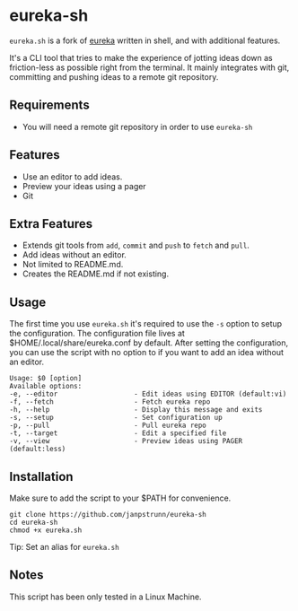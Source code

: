 # eureka-sh

`eureka.sh` is a fork of [eureka](https://github.com/simeg/eureka) written in shell, and with additional features.

It's a CLI tool that tries to make the experience of jotting ideas down as friction-less as possible right from the terminal. It mainly integrates with git, committing and pushing ideas to a remote git repository.

## Requirements

- You will need a remote git repository in order to use `eureka-sh`

## Features

- Use an editor to add ideas.
- Preview your ideas using a pager
- Git

## Extra Features

- Extends git tools from `add`, `commit` and `push` to `fetch` and `pull`.
- Add ideas without an editor.
- Not limited to README.md.
- Creates the README.md if not existing.

## Usage

The first time you use `eureka.sh` it's required to use the `-s` option to setup the configuration. The configuration file lives at $HOME/.local/share/eureka.conf by default.
After setting the configuration, you can use the script with no option to if you want to add an idea without an editor.

```
Usage: $0 [option]
Available options:
-e, --editor                   - Edit ideas using EDITOR (default:vi)
-f, --fetch                    - Fetch eureka repo
-h, --help                     - Display this message and exits
-s, --setup                    - Set configuration up
-p, --pull                     - Pull eureka repo
-t, --target                   - Edit a specified file
-v, --view                     - Preview ideas using PAGER (default:less)
```

## Installation

Make sure to add the script to your $PATH for convenience.

```
git clone https://github.com/janpstrunn/eureka-sh
cd eureka-sh
chmod +x eureka.sh
```

Tip: Set an alias for `eureka.sh`

## Notes

This script has been only tested in a Linux Machine.

